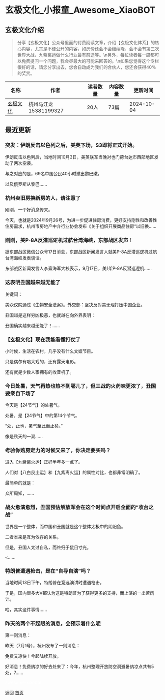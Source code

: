 # 玄极文化_小报童_Awesome_XiaoBOT

## 玄极文化介绍
> 分享【玄极文化】公众号里面的付费阅读文章，介绍【玄极文化体系】的核心内容，尤其是不便公开的内容，如房价还会不会继续降，会不会有第三次世界大战，九紫离运做什么行业最有前途等。\n另外，每位读者每一周都可以免费提问一个问题，我会尽最大的可能来回答的。\n如果您觉得这个专栏很好的话，请您分享出去，您会自动成为我们的合伙人，您还会获得40%的奖赏。  
  


|名称|作者|读者数量|内容数量|更新时间|
|---|---|---|---|---|
|[玄极文化](https://xiaobot.net/p/xuanjiwenhua?refer=0b133df9-27dc-423b-8101-639049001c13)|杭州马江龙15381199327|20人|73篇|2024-10-04|

## 最近更新
### 突发：伊朗反击以色列之后，美英下场，S3即将正式开始。

伊朗反击以色列后，当地时间10月3日，美英联军当晚对也门荷台达市西部地区发动了两次空袭。

与之对应的是，69名中国公民40小时撤出黎巴嫩。

以及俄罗斯从黎巴......

### 杭州卖旧房换新房的人，请注意了

刚刚，一个好消息传来。

今天，也就是2024年9月26号，为进一步促进住房消费，更好支持刚性和改善性住房需求，杭州市房地产中介行业协会发布《关于组织开展商品住房“以旧换......

### 刚刚，美P-8A反潜巡逻机过航台湾海峡，东部战区发声！

据东部战区微信公众号17日消息，东部战区新闻发言人就美P-8A反潜巡逻机过航台湾海峡发表谈话。

东部战区新闻发言人李熹海军大校表示，9月17日，美1架P-8A反潜巡逻机......

### 这表明丑国越来越无能了

关键词：

美众议院通过《生物安全法案》。外交部：坚决反对美无理打压中国企业。

丑国越是这样穷凶极恶，也就越在向外界表明：

丑国确实越来越无能了！......

### 【玄极文化】现在我能看懂打仗了

小时候，生活在农村，几乎没有什么文娱节目。



只是偶尔有唱大戏的，还有露天电影。



还有就是少数人家拥有的收音机了。

### 今日处暑，天气再热也热不到哪儿了，但三战的火药味更浓了，丑国要亲自下场了

今天是【24节气】的处暑气。

处暑，是【24节气】中的第14个节气。

“处，止也，暑气至此而止矣。”

像是秋天的一双......

### 考验你购房定力的时候又来了，你决定要买吗？

进入【九紫离火运】正好半年多一点了。

人们对【八白艮土运】和【九紫离火运】的属性对比，也都非常明确了。

最简单的就是：

众所周知，......

### 战火愈演愈烈，丑国预估解放军会在这个时间点开启全面的“收台之战”

世界是一个整体，而中国和丑国就是这个整体太极中的阴阳鱼。

二者本来是互为依存的关系。

但是，丑国人太过自私，而终归于鼠目寸光。

<......

### 特朗普遭遇枪击，是在“自导自演”吗？

当地时间13日下午，特朗普在竞选演讲时遭遇枪击。

于是，国内很多大V都认为这是特朗普为了获得更多的支持，而上演的一出苦肉计。

哈，其实这件事情......

### 昨天的两个不起眼的消息，会预示着什么呢

第一则消息：

昨天（7月1号），杭州发布了一则消息：

免费又凉快！今起陆续开放。

好消息！免费纳凉的好去处来了：今年，杭州整理开放防空洞避暑纳凉点共有5处，7......


<a href="https://github.com/Reno9527/awesome-xiaobot" style="color: white; text-decoration: none;">awesome-xiaobot</a>

返回 [首页](../README.md)
